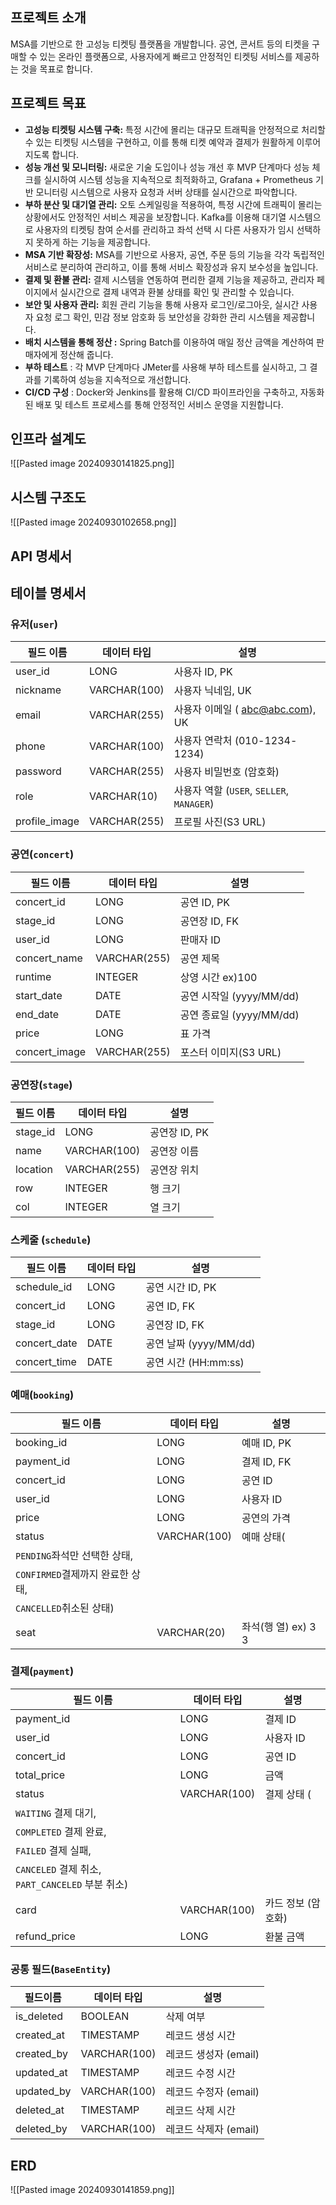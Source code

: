 ## 프로젝트 소개

MSA를 기반으로 한 고성능 티켓팅 플랫폼을 개발합니다. 공연, 콘서트 등의 티켓을 구매할 수 있는 온라인 플랫폼으로, 사용자에게 빠르고 안정적인 티켓팅 서비스를 제공하는 것을 목표로 합니다.

## 프로젝트 목표

- **고성능 티켓팅 시스템 구축:** 특정 시간에 몰리는 대규모 트래픽을 안정적으로 처리할 수 있는 티켓팅 시스템을 구현하고, 이를 통해 티켓 예약과 결제가 원활하게 이루어지도록 합니다.
- **성능 개선 및 모니터링:** 새로운 기술 도입이나 성능 개선 후 MVP 단계마다 성능 체크를 실시하여 시스템 성능을 지속적으로 최적화하고, Grafana + Prometheus 기반 모니터링 시스템으로 사용자 요청과 서버 상태를 실시간으로 파악합니다.
- **부하 분산 및 대기열 관리:** 오토 스케일링을 적용하여, 특정 시간에 트래픽이 몰리는 상황에서도 안정적인 서비스 제공을 보장합니다. Kafka를 이용해 대기열 시스템으로 사용자의 티켓팅 참여 순서를 관리하고 좌석 선택 시 다른 사용자가 임시 선택하지 못하게 하는 기능을 제공합니다.
- **MSA 기반 확장성:** MSA를 기반으로 사용자, 공연, 주문 등의 기능을 각각 독립적인 서비스로 분리하여 관리하고, 이를 통해 서비스 확장성과 유지 보수성을 높입니다.
- **결제 및 환불 관리:** 결제 시스템을 연동하여 편리한 결제 기능을 제공하고, 관리자 페이지에서 실시간으로 결제 내역과 환불 상태를 확인 및 관리할 수 있습니다.
- **보안 및 사용자 관리:** 회원 관리 기능을 통해 사용자 로그인/로그아웃, 실시간 사용자 요청 로그 확인, 민감 정보 암호화 등 보안성을 강화한 관리 시스템을 제공합니다.
- **배치 시스템을 통해 정산 :** Spring Batch를 이용하여 매일 정산 금액을 계산하여 판매자에게 정산해 줍니다.
- **부하 테스트** : 각 MVP 단계마다 JMeter를 사용해 부하 테스트를 실시하고, 그 결과를 기록하여 성능을 지속적으로 개선합니다.
- **CI/CD 구성** : Docker와 Jenkins를 활용해 CI/CD 파이프라인을 구축하고, 자동화된 배포 및 테스트 프로세스를 통해 안정적인 서비스 운영을 지원합니다.

## 인프라 설계도
![[Pasted image 20240930141825.png]]
## 시스템 구조도

![[Pasted image 20240930102658.png]]

## API 명세서

## 테이블 명세서
### 유저(`user`)

| 필드 이름         | 데이터 타입       | 설명                                               |
| ------------- | ------------ | ------------------------------------------------ |
| user_id       | LONG         | 사용자 ID, PK                                       |
| nickname      | VARCHAR(100) | 사용자 닉네임, UK                                      |
| email         | VARCHAR(255) | 사용자 이메일 ( [abc@abc.com](mailto:abc@abc.com)), UK |
| phone         | VARCHAR(100) | 사용자 연락처 (010-1234-1234)                          |
| password      | VARCHAR(255) | 사용자 비밀번호 (암호화)                                   |
| role          | VARCHAR(10)  | 사용자 역할 (`USER`, `SELLER`, `MANAGER`)             |
| profile_image | VARCHAR(255) | 프로필 사진(S3 URL)                                   |

### 공연(`concert`)

|필드 이름|데이터 타입|설명|
|---|---|---|
|concert_id|LONG|공연 ID, PK|
|stage_id|LONG|공연장 ID, FK|
|user_id|LONG|판매자 ID|
|concert_name|VARCHAR(255)|공연 제목|
|runtime|INTEGER|상영 시간 ex)100|
|start_date|DATE|공연 시작일 (yyyy/MM/dd)|
|end_date|DATE|공연 종료일 (yyyy/MM/dd)|
|price|LONG|표 가격|
|concert_image|VARCHAR(255)|포스터 이미지(S3 URL)|

### 공연장(`stage`)

| 필드 이름    | 데이터 타입       | 설명         |
| -------- | ------------ | ---------- |
| stage_id | LONG         | 공연장 ID, PK |
| name     | VARCHAR(100) | 공연장 이름     |
| location | VARCHAR(255) | 공연장 위치     |
| row      | INTEGER      | 행 크기       |
| col      | INTEGER      | 열 크기       |

### 스케줄 (`schedule`)

| 필드 이름        | 데이터 타입 | 설명                 |
| ------------ | ------ | ------------------ |
| schedule_id  | LONG   | 공연 시간 ID, PK       |
| concert_id   | LONG   | 공연 ID, FK          |
| stage_id     | LONG   | 공연장 ID, FK         |
| concert_date | DATE   | 공연 날짜 (yyyy/MM/dd) |
| concert_time | DATE   | 공연 시간 (HH:mm:ss)   |

### 예매(`booking`)

|필드 이름|데이터 타입|설명|
|---|---|---|
|booking_id|LONG|예매 ID, PK|
|payment_id|LONG|결제 ID, FK|
|concert_id|LONG|공연 ID|
|user_id|LONG|사용자 ID|
|price|LONG|공연의 가격|
|status|VARCHAR(100)|예매 상태(|
|`PENDING`좌석만 선택한 상태,|||
|`CONFIRMED`결제까지 완료한 상태,|||
|`CANCELLED`취소된 상태)|||
|seat|VARCHAR(20)|좌석(행 열) ex) 3 3|

### 결제(`payment`)

|필드 이름|데이터 타입|설명|
|---|---|---|
|payment_id|LONG|결제 ID|
|user_id|LONG|사용자 ID|
|concert_id|LONG|공연 ID|
|total_price|LONG|금액|
|status|VARCHAR(100)|결제 상태 (|
|`WAITING` 결제 대기,|||
|`COMPLETED` 결제 완료,|||
|`FAILED` 결제 실패,|||
|`CANCELED` 결제 취소, `PART_CANCELED` 부분 취소)|||
|card|VARCHAR(100)|카드 정보 (암호화)|
|refund_price|LONG|환불 금액|

### 공통 필드(`BaseEntity`)

| 필드이름       | 데이터 타입       | 설명              |
| ---------- | ------------ | --------------- |
| is_deleted | BOOLEAN      | 삭제 여부           |
| created_at | TIMESTAMP    | 레코드 생성 시간       |
| created_by | VARCHAR(100) | 레코드 생성자 (email) |
| updated_at | TIMESTAMP    | 레코드 수정 시간       |
| updated_by | VARCHAR(100) | 레코드 수정자 (email) |
| deleted_at | TIMESTAMP    | 레코드 삭제 시간       |
| deleted_by | VARCHAR(100) | 레코드 삭제자 (email) |
## ERD
![[Pasted image 20240930141859.png]]